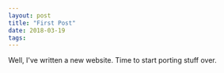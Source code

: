 ```yaml
---
layout: post
title: "First Post"
date: 2018-03-19
tags:
---
```


Well, I've written a new website. Time to start porting stuff over.
